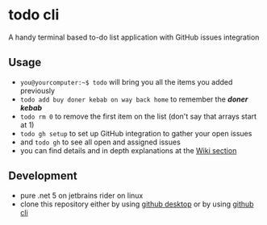 # todo cli
A handy terminal based to-do list application with GitHub issues integration

## Usage
 - ```you@yourcomputer:~$ todo``` will bring you all the items you added previously
 - ```todo add buy doner kebab on way back home``` to remember the ***doner kebab***
 - ```todo rm 0``` to remove the first item on the list (don't say that arrays start at 1)
 - ```todo gh setup``` to set up GitHub integration to gather your open issues
 - and ```todo gh``` to see all open and assigned issues
 - you can find details and in depth explanations at the [Wiki section](https://github.com/fybalaban/todo/wiki)

## Development
 - pure .net 5 on jetbrains rider on linux
 - clone this repository either by using [github desktop](https://desktop.github.com/) or by using [github cli](https://cli.github.com/)
